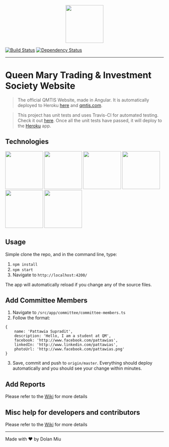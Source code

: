 <p align="center">
    <img src="https://upload.wikimedia.org/wikipedia/en/thumb/5/54/Queen_Mary%2C_University_of_London_logo.svg/1280px-Queen_Mary%2C_University_of_London_logo.svg.png" height="120">
</p>

[![Build Status][travis-image]][travis-url] [![Dependency Status][daviddm-image]][daviddm-url]

---

# Queen Mary Trading & Investment Society Website

> The official QMTIS Website, made in Angular.
It is automatically deployed to Heroku [here](https://qmtis.herokuapp.com/) and [qmtis.com](http://qmtis.com/).

> This project has unit tests and uses Travis-CI for automated testing. Check it out [here](https://travis-ci.org/dolanmiu/qmtis-website).
Once all the unit tests have passed, it will deploy to the [Heroku](https://qmtis.herokuapp.com/) app.

## Technologies
<p>
    <img src="https://angular.io/assets/images/logos/angular/angular.png" height="120">
    <img src="https://avatars1.githubusercontent.com/u/3284117" height="120">
    <img src="https://worldvectorlogo.com/logos/heroku.svg" height="120">
    <img src="https://worldvectorlogo.com/logos/travis-ci-icon.svg" height="120">
    <img src="http://getbootstrap.com/assets/brand/bootstrap-solid.svg" height="120">
    <img src="https://strongloop.com/wp-content/uploads/2015/12/nodejs-logo.png" height="120">
</p>

## Usage
Simple clone the repo, and in the command line, type:

1. `npm install`
2. `npm start`
3. Navigate to `http://localhost:4200/`

The app will automatically reload if you change any of the source files.

## Add Committee Members
1. Navigate to `/src/app/committee/committee-members.ts`
2. Follow the format:
```
{
    name: 'Pattawia Supradit',
    description: 'Hello, I am a student at QM',
    facebook: 'http://www.facebook.com/pattawias',
    linkedIn: 'http://www.linkedin.com/pattawias',
    photoUrl: 'http://www.facebook.com/pattawias.png'
}
```
3. Save, commit and push to `origin/master`. Everything should deploy automatically and you should see your change within minutes.

## Add Reports
Please refer to the [Wiki](https://github.com/dolanmiu/qmtis-website/wiki/How-to-create-a-Report) for more details

## Misc help for developers and contributors
Please refer to the [Wiki](https://github.com/dolanmiu/qmtis-website/wiki/Developers-and-contributors) for more details

---

Made with ♥ by Dolan Miu

[travis-image]: https://travis-ci.org/dolanmiu/qmtis-website.svg?branch=master
[travis-url]: https://travis-ci.org/dolanmiu/qmtis-website
[daviddm-image]: https://david-dm.org/dolanmiu/qmtis-website.svg?theme=shields.io
[daviddm-url]: https://david-dm.org/dolanmiu/qmtis-website
